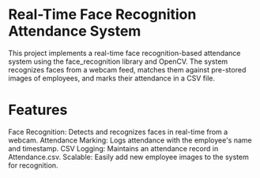 # Real-Time Face Recognition Attendance System
This project implements a real-time face recognition-based attendance system using the face_recognition library and OpenCV. The system recognizes faces from a webcam feed, matches them against pre-stored images of employees, and marks their attendance in a CSV file.
# Features
Face Recognition: Detects and recognizes faces in real-time from a webcam.
Attendance Marking: Logs attendance with the employee's name and timestamp.
CSV Logging: Maintains an attendance record in Attendance.csv.
Scalable: Easily add new employee images to the system for recognition.
